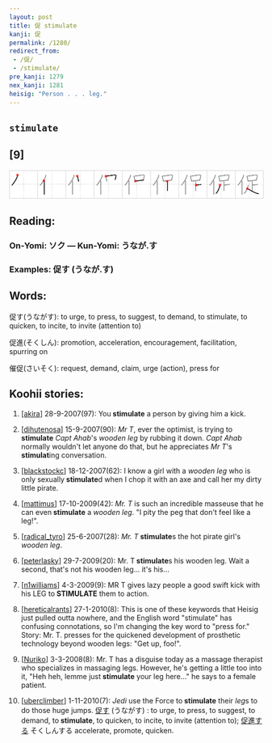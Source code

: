```yaml
---
layout: post
title: 促 stimulate
kanji: 促
permalink: /1280/
redirect_from:
 - /促/
 - /stimulate/
pre_kanji: 1279
nex_kanji: 1281
heisig: "Person . . . leg."
---
```


## `stimulate`

## [9]

<div class="stroke"><img src="../images/E4BF83.png" /></div>

## Reading:

### On-Yomi: ソク &mdash; Kun-Yomi: うなが.す

### Examples: 促す (うなが.す)

## Words:

促す(うながす): to urge, to press, to suggest, to demand, to stimulate, to quicken, to incite, to invite (attention to)

促進(そくしん): promotion, acceleration, encouragement, facilitation, spurring on

催促(さいそく): request, demand, claim, urge (action), press for

## Koohii stories:

1) [<a href="http://kanji.koohii.com/profile/akira">akira</a>] 28-9-2007(97): You<strong> stimulate</strong> a person by giving him a kick. 

2) [<a href="http://kanji.koohii.com/profile/dihutenosa">dihutenosa</a>] 15-9-2007(90): <em>Mr T</em>, ever the optimist, is trying to<strong> stimulate</strong> <em>Capt Ahab</em>&#039;s <em>wooden leg</em> by rubbing it down. <em>Capt Ahab</em> normally wouldn&#039;t let anyone do that, but he appreciates <em>Mr T</em>&#039;s <strong>stimulat</strong>ing conversation. 

3) [<a href="http://kanji.koohii.com/profile/blackstockc">blackstockc</a>] 18-12-2007(62): I know a girl with a <em>wooden leg</em> who is only sexually<strong> stimulate</strong>d when I chop it with an axe and call her my dirty little pirate. 

4) [<a href="http://kanji.koohii.com/profile/mattimus">mattimus</a>] 17-10-2009(42): <em>Mr. T</em> is such an incredible masseuse that he can even<strong> stimulate</strong> a <em>wooden leg</em>. &quot;I pity the peg that don&#039;t feel like a leg!&quot;. 

5) [<a href="http://kanji.koohii.com/profile/radical_tyro">radical_tyro</a>] 25-6-2007(28): <em>Mr. T</em><strong> stimulate</strong>s the hot pirate girl&#039;s <em>wooden leg</em>. 

6) [<a href="http://kanji.koohii.com/profile/peterlasky">peterlasky</a>] 29-7-2009(20): Mr. T<strong> stimulate</strong>s his wooden leg. Wait a second, that&#039;s not his wooden leg... it&#039;s his... 

7) [<a href="http://kanji.koohii.com/profile/n1williams">n1williams</a>] 4-3-2009(9): MR T gives lazy people a good swift kick with his LEG to<strong> STIMULATE</strong> them to action. 

8) [<a href="http://kanji.koohii.com/profile/hereticalrants">hereticalrants</a>] 27-1-2010(8): This is one of these keywords that Heisig just pulled outta nowhere, and the English word &quot;stimulate&quot; has confusing connotations, so I&#039;m changing the key word to &quot;press for.&quot; Story: Mr. T. presses for the quickened development of prosthetic technology beyond wooden legs: &quot;Get up, foo!&quot;. 

9) [<a href="http://kanji.koohii.com/profile/Nuriko">Nuriko</a>] 3-3-2008(8): Mr. T has a disguise today as a massage therapist who specializes in massaging legs. However, he&#039;s getting a little too into it, &quot;Heh heh, lemme just<strong> stimulate</strong> your leg here...&quot; he says to a female patient. 

10) [<a href="http://kanji.koohii.com/profile/uberclimber">uberclimber</a>] 1-11-2010(7): <em>Jedi</em> use the Force to<strong> stimulate</strong> their <em>leg</em>s to do those huge jumps.   <a href="http://jisho.org/kanji/details/促す">促す</a>   (うながす) : to urge, to press, to suggest, to demand, to<strong> stimulate</strong>, to quicken, to incite, to invite (attention to);   <a href="http://jisho.org/kanji/details/促進する">促進する</a>   そくしんする accelerate, promote, quicken. 
